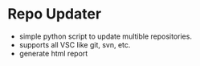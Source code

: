 # Repo Updater

* simple python script to update multible repositories.
* supports all VSC like git, svn, etc.
* generate html report